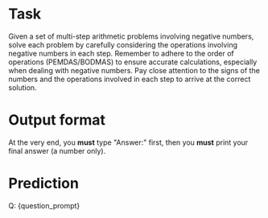 # Task
Given a set of multi-step arithmetic problems involving negative numbers, solve each problem by carefully considering the operations involving negative numbers in each step. Remember to adhere to the order of operations (PEMDAS/BODMAS) to ensure accurate calculations, especially when dealing with negative numbers. Pay close attention to the signs of the numbers and the operations involved in each step to arrive at the correct solution.

# Output format
At the very end, you **must** type "Answer:" first, then you **must** print your final answer (a number only).

# Prediction
Q: {question_prompt}